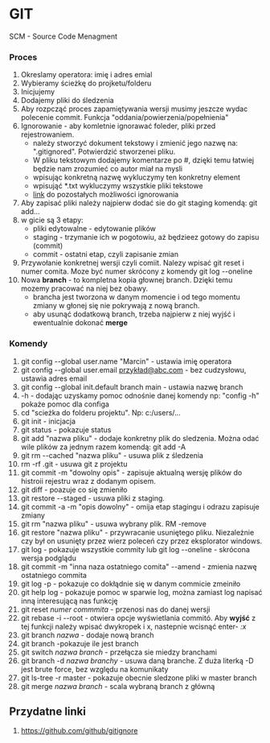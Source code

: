# GIT
SCM - Source Code Menagment 
### Proces
1. Okreslamy operatora: imię i adres emial
2. Wybieramy ścieżkę do projketu/folderu
3. Inicjujemy
4. Dodajemy pliki do śledzenia
5. Aby rozpcząć proces zapamiętywania wersji musimy jeszcze wydac polecenie commit. Funkcja "oddania/powierzenia/popełnienia"
6. Ignorowanie - aby komletnie ignorawać foleder, pliki przed rejestrowaniem.
    + należy stworzyć dokument tekstowy i zmienić jego nazwę na: ".gitignored". Potwierdzić stworzenei pliku.
    + W pliku tekstowym dodajemy komentarze po #, dzięki temu łatwiej będzie nam zrozumieć co autor miał na mysli
    + wpisując konkretną nazwę wykluczymy ten konkretny element
    + wpisująć *.txt wykluczymy wszystkie pliki tekstowe
    + [link](https://github.com/github/gitignore) do pozostałych możliwości ignorowania
7. Aby zapisać pliki należy najpierw dodać sie do git staging komendą: git add...
8. w gicie są 3 etapy:
    + pliki edytowalne - edytowanie plików
    + staging - trzymanie ich w pogotowiu, aż będzieez gotowy do zapisu (commit)
    + commit - ostatni etap, czyli zapisanie zmian
9. Przywołanie konkretnej wersji czyli comiit. Nalezy wpisać git reset i numer comita. Moze być numer skrócony z komendy git log --oneline
10. Nowa **branch** - to kompletna kopia głownej branch. Dzięki temu mozemy pracować na niej bez obawy.
    + brancha jest tworzona w danym momencie i od tego momentu zmiany w głonej się nie pokrywają z nową branch. 
    + aby usunąć dodatkową branch, trzeba najpierw z niej wyjść i ewentualnie dokonać **merge** 



### Komendy 
1. git config --global user.name "Marcin" - ustawia imię operatora
2. git config --global user.email przykład@abc.com - bez cudzysłowu, ustawia adres email
3. git config --global init.default branch main  - ustawia nazwę branch
4. -h   - dodając uzyskamy pomoc odnośnie danej komendy np: "config -h" pokaże pomoc dla configa 
5. cd "scieżka do folderu projektu". Np: c:/users/...
6. git init - inicjacja
7. git status - pokazuje status 
8. git add "nazwa pliku" - dodaje konkretny plik do sledzenia. Można odać wile plików za jednym razem komendą: git add -A
9. git rm --cached "nazwa pliku" - usuwa plik z śledzenia
10. rm -rf .git  - usuwa git z projektu
11. git commit -m "dowolny opis" - zapisuje aktualną wersję plików do histroii rejestru wraz z dodanym opisem. 
12. git diff - poazuje co się zmieniło
13. git restore --staged - usuwa pliki z staging. 
14. git commit -a -m "opis dowolny" - omija etap stagingu i odrazu zapisuje zmiany
15. git rm "nazwa pliku" - usuwa wybrany plik. RM -remove
16. git restore "nazwa pliku" - przywracanie usuniętego pliku. Niezależnie czy był on usunięty przez wierz poleceń czy przez eksplorator windows. 
17. git log - pokazuje wszystkie commity lub git log --oneline - skrócona wersja podglądu
18. git commit -m "inna naza ostatniego comita" --amend  - zmienia nazwę ostatniego commita
19. git log -p - pokazuje co dokłądnie się w danym commicie zmeiniło
20. git help log - pokazuje pomoc w sparwie log, można zamiast log napisać inną interesującą nas funkcję
21. git reset *numer commmita* - przenosi nas do danej wersji
22. git rebase -i --root - otwiera opcje wyświetlania commitó. Aby **wyjść** z tej funkcji należy wpisać dwykropek i x, nastepnie wcisnąć enter- *:x*
23. git branch *nazwa* - dodaje nową branch
24. git branch -pokazuje ile jest branch
25. git switch *nazwa branch* - przełącza sie miedzy branchami
26. git branch -d *nazwa branchy* - usuwa daną branche. Z duża literką -D jest brute force, bez względu na komunikaty
26. git ls-tree -r master - pokazuje obecnie sledzone pliki w master branch
27. git merge *nazwa branch* - scala wybraną branch z główną




## Przydatne linki
1. https://github.com/github/gitignore
